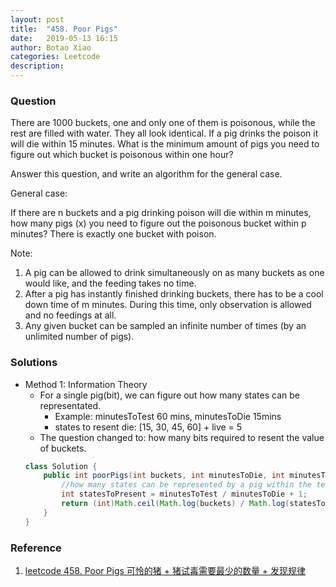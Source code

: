```yaml
---
layout: post
title:  "458. Poor Pigs"
date:   2019-05-13 16:15
author: Botao Xiao
categories: Leetcode
description:
---
```

### Question
There are 1000 buckets, one and only one of them is poisonous, while the rest are filled with water. They all look identical. If a pig drinks the poison it will die within 15 minutes. What is the minimum amount of pigs you need to figure out which bucket is poisonous within one hour?

Answer this question, and write an algorithm for the general case.

General case:

If there are n buckets and a pig drinking poison will die within m minutes, how many pigs (x) you need to figure out the poisonous bucket within p minutes? There is exactly one bucket with poison.

Note:
1. A pig can be allowed to drink simultaneously on as many buckets as one would like, and the feeding takes no time.
2. After a pig has instantly finished drinking buckets, there has to be a cool down time of m minutes. During this time, only observation is allowed and no feedings at all.
3. Any given bucket can be sampled an infinite number of times (by an unlimited number of pigs).


### Solutions
* Method 1: Information Theory
    * For a single pig(bit), we can figure out how many states can be representated.
        * Example: minutesToTest 60 mins, minutesToDie 15mins
        * states to resent die: [15, 30, 45, 60] + live = 5
    * The question changed to: how many bits required to resent the value of buckets.
    ```Java
   class Solution {
        public int poorPigs(int buckets, int minutesToDie, int minutesToTest) {
            //how many states can be represented by a pig within the test.
            int statesToPresent = minutesToTest / minutesToDie + 1;
            return (int)Math.ceil(Math.log(buckets) / Math.log(statesToPresent));
        }
    }
	```

### Reference
1. [leetcode 458. Poor Pigs 可怜的猪 + 猪试毒需要最少的数量 + 发现规律](https://blog.csdn.net/JackZhang_123/article/details/78775716)
